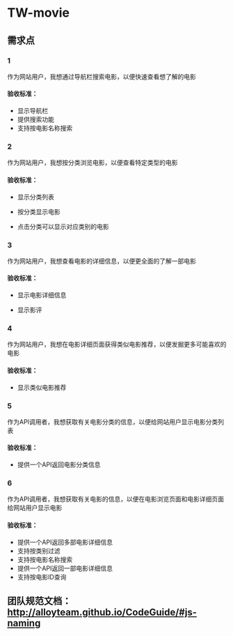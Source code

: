 # TW-movie

## 需求点

### 1

作为网站用户，我想通过导航栏搜索电影，以便快速查看想了解的电影

#### 验收标准：

- 显示导航栏
- 提供搜索功能
- 支持按电影名称搜索

### 2

作为网站用户，我想按分类浏览电影，以便查看特定类型的电影

#### 验收标准：

- 显示分类列表

- 按分类显示电影

- 点击分类可以显示对应类别的电影

### 3

作为网站用户，我想查看电影的详细信息，以便更全面的了解一部电影

#### 验收标准：

- 显示电影详细信息

- 显示影评

### 4

作为网站用户，我想在电影详细页面获得类似电影推荐，以便发掘更多可能喜欢的电影

#### 验收标准：

- 显示类似电影推荐

### 5

作为API调用者，我想获取有关电影分类的信息，以便给网站用户显示电影分类列表

#### 验收标准：

- 提供一个API返回电影分类信息

### 6

作为API调用者，我想获取有关电影的信息，以便在电影浏览页面和电影详细页面给网站用户显示电影

#### 验收标准：

- 提供一个API返回多部电影详细信息
- 支持按类别过滤
- 支持按电影名称搜索
- 提供一个API返回一部电影详细信息
- 支持按电影ID查询

## 团队规范文档：http://alloyteam.github.io/CodeGuide/#js-naming